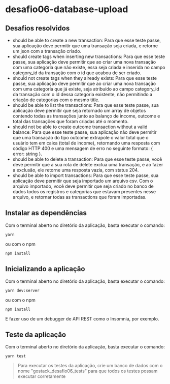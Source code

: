 # desafio06-database-upload
## Desafios resolvidos
- should be able to create a new transaction: Para que esse teste passe, sua aplicação deve permitir que uma transação seja criada, e retorne um json com a transação criado.
- should create tags when inserting new transactions: Para que esse teste passe, sua aplicação deve permitir que ao criar uma nova transação com uma categoria que não existe, essa seja criada e inserida no campo category_id da transação com o id que acabou de ser criado.
- should not create tags when they already exists: Para que esse teste passe, sua aplicação deve permitir que ao criar uma nova transação com uma categoria que já existe, seja atribuído ao campo category_id da transação com o id dessa categoria existente, não permitindo a criação de categorias com o mesmo title.
- should be able to list the transactions: Para que esse teste passe, sua aplicação deve permitir que seja retornado um array de objetos contendo todas as transações junto ao balanço de income, outcome e total das transações que foram criadas até o momento.
- should not be able to create outcome transaction without a valid balance: Para que esse teste passe, sua aplicação não deve permitir que uma transação do tipo outcome extrapole o valor total que o usuário tem em caixa (total de income), retornando uma resposta com código HTTP 400 e uma mensagem de erro no seguinte formato: { error: string }.
- should be able to delete a transaction: Para que esse teste passe, você deve permitir que a sua rota de delete exclua uma transação, e ao fazer a exclusão, ele retorne uma resposta vazia, com status 204.
- should be able to import transactions: Para que esse teste passe, sua aplicação deve permitir que seja importado um arquivo csv. Com o arquivo importado, você deve permitir que seja criado no banco de dados todos os registros e categorias que estavam presentes nesse arquivo, e retornar todas as transactions que foram importadas.

## Instalar as dependências
Com o terminal aberto no diretório da aplicação, basta executar o comando:
```
yarn
```
ou com o npm
```
npm install
```

## Inicializando a aplicação
Com o terminal aberto no diretório da aplicação, basta executar o comando:
```
yarn dev:server
```
ou com o npm
```
npm install
```

E fazer uso de um debugger de API REST como o Insomnia, por exemplo.

## Teste da aplicação
Com o terminal aberto no diretório da aplicação, basta executar o comando:
```
yarn test
```
> Para executar os testes da aplicação, crie um banco de dados com o nome "gostack_desafio06_tests" para que todos os testes possam executar corretamente
